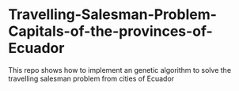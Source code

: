 # Travelling-Salesman-Problem-Capitals-of-the-provinces-of-Ecuador
This repo shows how to implement an genetic algorithm to solve the travelling salesman problem from cities of Ecuador
